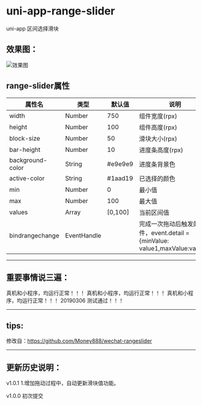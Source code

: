 # uni-app-range-slider
uni-app 区间选择滑块

## 效果图：
![效果图](https://zhangdaren.github.io/uni-app-range-slider/static/preview.png)

## range-slider属性

| 属性名 | 类型 | 默认值 | 说明 |
|---|---|---|---|
| width | Number | 750 | 组件宽度(rpx)|
| height |Number |100 | 组件高度(rpx) |
| block-size | Number | 50 | 滑块大小(rpx) |
| bar-height | Number | 10 | 进度条高度(rpx) |
| background-color | String | #e9e9e9 | 进度条背景色 |
| active-color | String | #1aad19 | 已选择的颜色 |
| min | Number | 0 | 最小值 |
| max |Number | 100 | 最大值 |
| values |Array| [0,100] | 当前区间值 |
| bindrangechange | EventHandle | |完成一次拖动后触发的事件，event.detail = {minValue: value1,maxValue:value2} |

---
## 重要事情说三遍：
真机和小程序，均运行正常！！！
真机和小程序，均运行正常！！！
真机和小程序，均运行正常！！！
20190306 测试通过！！！

---
## tips:
修改自：https://github.com/Money888/wechat-rangeslider

---
## 更新历史说明：
v1.0.1
1.增加拖动过程中，自动更新滑块值功能。

v1.0.0
初次提交


